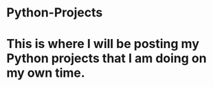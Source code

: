 # Python-Projects

# This is where I will be posting my Python projects that I am doing on my own time. 
